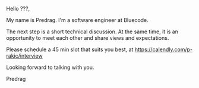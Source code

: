 Hello ???,

My name is Predrag. I'm a software engineer at Bluecode.

The next step is a short technical discussion. At the same time, it is an opportunity to meet each other and share views and expectations.

Please schedule a 45 min slot that suits you best, at https://calendly.com/p-rakic/interview

Looking forward to talking with you.

Predrag